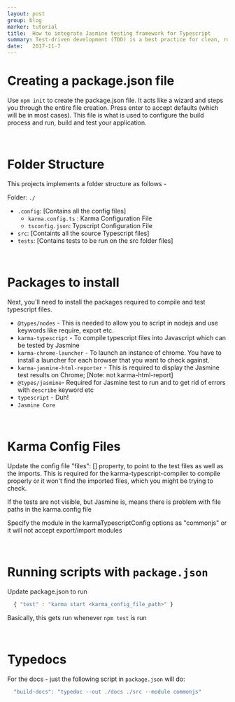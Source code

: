 ```yaml
---
layout: post
group: blog
marker: tutorial
title:  How to integrate Jasmine testing framework for Typescript
summary: Test-driven development (TDD) is a best practice for clean, robust production-grade code. However, setting up these testing frameworks can be daunting. Here are some of the lessons I learned while setting up Jasmine testing framework for Typescript
date:   2017-11-7
---
```


# Creating a package.json file

Use `npm init` to create the package.json file. It acts like a wizard and steps you through the entire file creation. Press enter to accept defaults (which will be in most cases). This file is what is used to configure the build process and run, build and test your application. 

<br />

# Folder Structure
This projects implements a folder structure as follows - 

Folder: `./`
  - `.config`: [Contains all the config files]
     - `karma.config.ts` : Karma Configuration File
     - `tsconfig.json`: Typscript Configuration File
  - `src`: [Containts all the source Typescript files]
  - `tests`: [Contains tests to be run on the src folder files]

<br />

# Packages to install 

Next, you'll need to install the packages required to compile and test typescript files. 
- `@types/nodes` - This is needed to allow you to script in nodejs and use keywords like require, export etc. 
- `karma-typescript` - To compile typescript files into Javascript which can be tested by Jasmine
- `karma-chrome-launcher` - To launch an instance of chrome. You have to install a launcher for each browser that you want to check against.
- `karma-jasmine-html-reporter` - This is required to display the Jasmine test results on Chrome; [Note: not karma-html-report]
- `@types/jasmine`- Required for Jasmine test to run and to get rid of errors with `describe` keyword etc
- `typescript` - Duh!
- `Jasmine Core`

<br />

# Karma Config Files 

Update the config file "files": [] property, to point to the test files as well as the imports. This is required for the karma-typescript-compiler to compile properly or it won't find the imported files, which you might be trying to check. 

If the tests are not visible, but Jasmine is, means there is problem with file paths in the karma.config file

Specify the module in the karmaTypescriptConfig options as "commonjs" or it will not accept export/import modules

<br />

# Running scripts with `package.json`

Update package.json to run 

```js
  { "test" : "karma start <karma_config_file_path>" }
``` 

Basically, this gets run whenever `npm test` is run

<br />

# Typedocs

For the docs - just the following script in `package.json` will do:

```js
  "build-docs": "typedoc --out ./docs ./src --module commonjs"
```